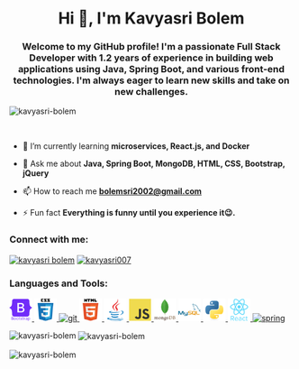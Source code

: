 <h1 align="center">Hi 👋, I'm Kavyasri Bolem</h1>
<h3 align="center">Welcome to my GitHub profile! I'm a passionate Full Stack Developer with 1.2 years of experience in building web applications using Java, Spring Boot, and various front-end technologies. I'm always eager to learn new skills and take on new challenges.</h3>

<p align="left"> <img src="https://komarev.com/ghpvc/?username=kavyasri-bolem&label=Profile%20views&color=0e75b6&style=flat" alt="kavyasri-bolem" /> </p>

<p align="left"> <a href="https://twitter.com/" target="blank"><img src="https://img.shields.io/twitter/follow/?logo=twitter&style=for-the-badge" alt="" /></a> </p>

- 🌱 I’m currently learning **microservices, React.js, and Docker**

- 💬 Ask me about **Java, Spring Boot, MongoDB, HTML, CSS, Bootstrap, jQuery**

- 📫 How to reach me **bolemsri2002@gmail.com**

- ⚡ Fun fact **Everything is funny until you experience it😉.**

<h3 align="left">Connect with me:</h3>
<p align="left">
<a href="https://linkedin.com/in/kavyasri bolem" target="blank"><img align="center" src="https://raw.githubusercontent.com/rahuldkjain/github-profile-readme-generator/master/src/images/icons/Social/linked-in-alt.svg" alt="kavyasri bolem" height="30" width="40" /></a>
<a href="https://www.leetcode.com/kavyasri007" target="blank"><img align="center" src="https://raw.githubusercontent.com/rahuldkjain/github-profile-readme-generator/master/src/images/icons/Social/leet-code.svg" alt="kavyasri007" height="30" width="40" /></a>
</p>

<h3 align="left">Languages and Tools:</h3>
<p align="left"> <a href="https://getbootstrap.com" target="_blank" rel="noreferrer"> <img src="https://raw.githubusercontent.com/devicons/devicon/master/icons/bootstrap/bootstrap-plain-wordmark.svg" alt="bootstrap" width="40" height="40"/> </a> <a href="https://www.w3schools.com/css/" target="_blank" rel="noreferrer"> <img src="https://raw.githubusercontent.com/devicons/devicon/master/icons/css3/css3-original-wordmark.svg" alt="css3" width="40" height="40"/> </a> <a href="https://git-scm.com/" target="_blank" rel="noreferrer"> <img src="https://www.vectorlogo.zone/logos/git-scm/git-scm-icon.svg" alt="git" width="40" height="40"/> </a> <a href="https://www.w3.org/html/" target="_blank" rel="noreferrer"> <img src="https://raw.githubusercontent.com/devicons/devicon/master/icons/html5/html5-original-wordmark.svg" alt="html5" width="40" height="40"/> </a> <a href="https://www.java.com" target="_blank" rel="noreferrer"> <img src="https://raw.githubusercontent.com/devicons/devicon/master/icons/java/java-original.svg" alt="java" width="40" height="40"/> </a> <a href="https://developer.mozilla.org/en-US/docs/Web/JavaScript" target="_blank" rel="noreferrer"> <img src="https://raw.githubusercontent.com/devicons/devicon/master/icons/javascript/javascript-original.svg" alt="javascript" width="40" height="40"/> </a> <a href="https://www.mongodb.com/" target="_blank" rel="noreferrer"> <img src="https://raw.githubusercontent.com/devicons/devicon/master/icons/mongodb/mongodb-original-wordmark.svg" alt="mongodb" width="40" height="40"/> </a> <a href="https://www.mysql.com/" target="_blank" rel="noreferrer"> <img src="https://raw.githubusercontent.com/devicons/devicon/master/icons/mysql/mysql-original-wordmark.svg" alt="mysql" width="40" height="40"/> </a> <a href="https://www.python.org" target="_blank" rel="noreferrer"> <img src="https://raw.githubusercontent.com/devicons/devicon/master/icons/python/python-original.svg" alt="python" width="40" height="40"/> </a> <a href="https://reactjs.org/" target="_blank" rel="noreferrer"> <img src="https://raw.githubusercontent.com/devicons/devicon/master/icons/react/react-original-wordmark.svg" alt="react" width="40" height="40"/> </a> <a href="https://spring.io/" target="_blank" rel="noreferrer"> <img src="https://www.vectorlogo.zone/logos/springio/springio-icon.svg" alt="spring" width="40" height="40"/> </a> </p>

<p><img align="left" src="https://github-readme-stats.vercel.app/api/top-langs?username=kavyasri-bolem&show_icons=true&locale=en&layout=compact" alt="kavyasri-bolem" /></p>

<p>&nbsp;<img align="center" src="https://github-readme-stats.vercel.app/api?username=kavyasri-bolem&show_icons=true&locale=en" alt="kavyasri-bolem" /></p>

<p><img align="center" src="https://github-readme-streak-stats.herokuapp.com/?user=kavyasri-bolem&" alt="kavyasri-bolem" /></p>
